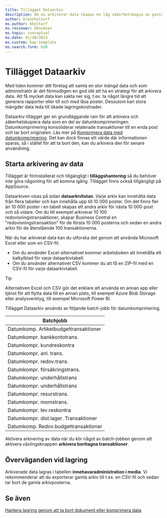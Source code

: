```yaml
---
title: Tillägget Dataarkiv
description: Om du arkiverar data skapas en låg säkerhetskopia av posterna.
author: brentholtorf
ms.author: bholtorf
ms.reviewer: bknudsen
ms.topic: conceptual
ms.date: 01/30/2023
ms.custom: bap-template
ms.search.form: 630
---
```


# <a name="the-data-archive-extension"></a><a name="the-data-archive-extension"></a>Tillägget Dataarkiv

Med tiden kommer ditt företag att samla en stor mängd data och som administratör är det förmodligen en god idé att ha en strategi för att arkivera data. Att få mycket data kan sakta ner sig, t.ex. ta något längre tid att generera rapporter eller till och med låsa poster. Dessutom kan stora mängder data leda till ökade lagringskostnader.

Dataarkiv tillägget ger en grundläggande ram för att arkivera och säkerhetskopiera data som en del av datumkomprimeringen. Datumkomprimering konsoliderar relaterade transaktioner till en enda post och tar bort originalen. Läs mer på [Komprimera data med datumkomprimering](admin-manage-documents.md#compress-data-with-date-compression). Det kan dock finnas ett värde där informationen sparas, så i stället för att ta bort den, kan du arkivera den för senare användning.

## <a name="start-archiving-data"></a><a name="start-archiving-data"></a>Starta arkivering av data

Tillägget är förinstallerat och tillgängligt i **tilläggshantering** så du behöver inte göra någonting för att komma igång. Tillägget finns också tillgängligt på AppSource.

Dataarkiven visas på sidan **dataarkivlistan**. Varje arkiv kan innehålla data från flera tabeller och kan innehålla upp till 10 000 poster. Om det finns fler än 10 000 poster i en tabell skapas ett andra arkiv för nästa 10 000-post och så vidare. Om du till exempel arkiverar 10 100 redovisningstransaktioner, skapar Business Central en "redovisningstransaktion" för de första 10 000 posterna och sedan en andra arkiv för de återstående 100 transaktionerna.

När du har arkiverat data kan du utforska det genom att använda Microsoft Excel eller som en CSV-fil.

* Om du använder Excel-alternativet kommer arbetsboken att innehålla ett kalkylblad för varje dataarkivtabell.
* Om du använder alternativet CSV kommer du att få en ZIP-fil med en CSV-fil för varje dataarkivtabell.

> [!TIP]
> Alternativen Excel och CSV gör det enklare att använda en annan app eller tjänst för att flytta data till en annan plats, till exempel Azure Blob Storage eller analysverktyg, till exempel Microsoft Power BI.

Tillägget Dataarkiv används av följande batch-jobb för datumkomprimering.

|Batchjobb  |
|---------|
|Datumkomp. Artikelbudgettransaktioner |
|Datumkompr. bankkontotrans. |
|Datumkompr. kundreskontra |
|Datumkompr. anl. trans. |
|Datumkompr. redov.trans. |
|Datumkompr. försäkringstrans. |
|Datumkompr. underhållstrans |
|Datumkompr. underhållstrans |
|Datumkompr. resurstrans. |
|Datumkompr. momstrans. |
|Datumkompr. lev.reskontra |
|Datumkompr. dist.lager. Transaktioner |
|Datumkomp. Redov.budgettransaktioner |

Aktivera arkivering av data när du kör något av batch-jobben genom att aktivera växlingsknappen **arkivera borttagna transaktioner**.

## <a name="storage-considerations"></a><a name="storage-considerations"></a>Överväganden vid lagring

Arkiverade data lagras i tabellen **innehavaradministration i media**. Vi rekommenderar att du exporterar gamla arkiv till t.ex. en CSV-fil och sedan tar bort de gamla arkivposterna.

## <a name="see-also"></a><a name="see-also"></a>Se även

[Hantera lagring genom att ta bort dokument eller komprimera data](admin-manage-documents.md)
